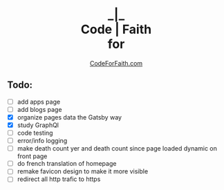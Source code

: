 <h1 align="center">
_|_<br>
Code&nbsp;|&nbsp;Faith<br>
for
</h1>
<p align="center">
  <a href="https://codeforfaith.com" target="_blank">CodeForFaith.com</a>
</p>

## Todo:
- [ ] add apps page
- [ ] add blogs page
- [x] organize pages data the Gatsby way
- [x] study GraphQl
- [ ] code testing
- [ ] error/info logging
- [ ] make death count yer and death count since page loaded dynamic on front page
- [ ] do french translation of homepage
- [ ] remake favicon design to make it more visible
- [ ] redirect all http trafic to https
